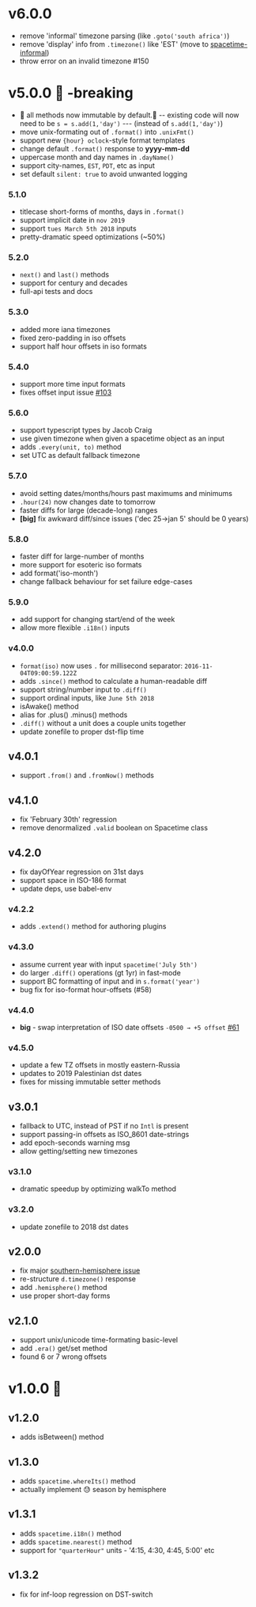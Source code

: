 # v6.0.0 
- remove 'informal' timezone parsing (like `.goto('south africa')`)
- remove 'display' info from `.timezone()` like 'EST' (move to [spacetime-informal](https://github.com/spencermountain/spacetime-informal/))
- throw error on an invalid timezone  #150

# v5.0.0 🚨 -breaking

- 🚨 all methods now immutable by default.🚨
  -- existing code will now need to be `s = s.add(1,'day')`
  --- (instead of `s.add(1,'day')`)
- move unix-formating out of `.format()` into `.unixFmt()`
- support new `{hour} oclock`-style format templates
- change default `.format()` response to **yyyy-mm-dd**
- uppercase month and day names in `.dayName()`
- support city-names, `EST`, `PDT`, etc as input
- set default `silent: true` to avoid unwanted logging

### 5.1.0

- titlecase short-forms of months, days in `.format()`
- support implicit date in `nov 2019`
- support `tues March 5th 2018` inputs
- pretty-dramatic speed optimizations (~50%)

### 5.2.0

- `next()` and `last()` methods
- support for century and decades
- full-api tests and docs

### 5.3.0

- added more iana timezones
- fixed zero-padding in iso offsets
- support half hour offsets in iso formats

### 5.4.0

- support more time input formats
- fixes offset input issue [#103](https://github.com/spencermountain/spacetime/issues/103)

### 5.6.0

- support typescript types by Jacob Craig
- use given timezone when given a spacetime object as an input
- adds `.every(unit, to)` method
- set UTC as default fallback timezone

### 5.7.0

- avoid setting dates/months/hours past maximums and minimums
- `.hour(24)` now changes date to tomorrow
- faster diffs for large (decade-long) ranges
- **[big]** fix awkward diff/since issues ('dec 25->jan 5' should be 0 years)

### 5.8.0

- faster diff for large-number of months
- more support for esoteric iso formats
- add format('iso-month')
- change fallback behaviour for set failure edge-cases

### 5.9.0

- add support for changing start/end of the week
- allow more flexible `.i18n()` inputs

### v4.0.0

- `format(iso)` now uses `.` for millisecond separator: `2016-11-04T09:00:59.122Z`
- adds `.since()` method to calculate a human-readable diff
- support string/number input to `.diff()`
- support ordinal inputs, like `June 5th 2018`
- isAwake() method
- alias for .plus() .minus() methods
- `.diff()` without a unit does a couple units together
- update zonefile to proper dst-flip time

## v4.0.1

- support `.from()` and `.fromNow()` methods

## v4.1.0

- fix 'February 30th' regression
- remove denormalized `.valid` boolean on Spacetime class

## v4.2.0

- fix dayOfYear regression on 31st days
- support space in ISO-186 format
- update deps, use babel-env

### v4.2.2

- adds `.extend()` method for authoring plugins

### v4.3.0

- assume current year with input `spacetime('July 5th')`
- do larger `.diff()` operations (gt 1yr) in fast-mode
- support BC formatting of input and in `s.format('year')`
- bug fix for iso-format hour-offsets (#58)

### v4.4.0

- **big** - swap interpretation of ISO date offsets `-0500 → +5 offset` [#61](https://github.com/spencermountain/spacetime/issues/61)

### v4.5.0

- update a few TZ offsets in mostly eastern-Russia
- updates to 2019 Palestinian dst dates
- fixes for missing immutable setter methods

## v3.0.1

- fallback to UTC, instead of PST if no `Intl` is present
- support passing-in offsets as ISO_8601 date-strings
- add epoch-seconds warning msg
- allow getting/setting new timezones

### v3.1.0

- dramatic speedup by optimizing walkTo method

### v3.2.0

- update zonefile to 2018 dst dates

## v2.0.0

- fix major [southern-hemisphere issue](https://github.com/smallwins/spacetime/issues/27)
- re-structure `d.timezone()` response
- add `.hemisphere()` method
- use proper short-day forms

## v2.1.0

- support unix/unicode time-formating basic-level
- add `.era()` get/set method
- found 6 or 7 wrong offsets

# v1.0.0 :rocket:

## v1.2.0

- adds isBetween() method

## v1.3.0

- adds `spacetime.whereIts()` method
- actually implement 😓 season by hemisphere

## v1.3.1

- adds `spacetime.i18n()` method
- adds `spacetime.nearest()` method
- support for `"quarterHour"` units - '4:15, 4:30, 4:45, 5:00' etc

## v1.3.2

- fix for inf-loop regression on DST-switch
